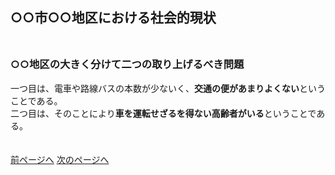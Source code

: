 ## ○○市○○地区における社会的現状<br><br>
### ○○地区の大きく分けて二つの取り上げるべき問題<br>
一つ目は、電車や路線バスの本数が少ないく、**交通の便があまりよくない**ということである。<br>
二つ目は、そのことにより**車を運転せざるを得ない高齢者がいる**ということである。<br><br><br>
[前ページへ](https://16-2505-002-9.github.io/pick/2)   [次のページへ](https://16-2505-002-9.github.io/pickup/four)
